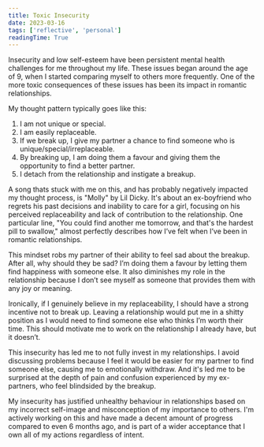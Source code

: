 ```yaml
---
title: Toxic Insecurity
date: 2023-03-16
tags: ['reflective', 'personal']
readingTime: True 
---
```


Insecurity and low self-esteem have been persistent mental health challenges for me throughout my life. These issues began around the age of 9, when I started comparing myself to others more frequently. One of the more toxic consequences of these issues has been its impact in romantic relationships.

My thought pattern typically goes like this:

1. I am not unique or special.
2. I am easily replaceable.
3. If we break up, I give my partner a chance to find someone who is unique/special/irreplaceable.
4. By breaking up, I am doing them a favour and giving them the opportunity to find a better partner.
5. I detach from the relationship and instigate a breakup.

A song thats stuck with me on this, and has probably negatively impacted my thought process, is "Molly" by Lil Dicky. It's about an ex-boyfriend who regrets his past decisions and inability to care for a girl, focusing on his perceived replaceability and lack of contribution to the relationship. One particular line, "You could find another me tomorrow, and that's the hardest pill to swallow," almost perfectly describes how I’ve felt when I’ve been in romantic relationships.

This mindset robs my partner of their ability to feel sad about the breakup. After all, why should they be sad? I’m doing them a favour by letting them find happiness with someone else. It also diminishes my role in the relationship because I don’t see myself as someone that provides them with any joy or meaning.

Ironically, if I genuinely believe in my replaceability, I should have a strong incentive not to break up. Leaving a relationship would put me in a shitty position as I would need to find someone else who thinks I’m worth their time. This should motivate me to work on the relationship I already have, but it doesn’t.

This insecurity has led me to not fully invest in my relationships. I avoid discussing problems because I feel it would be easier for my partner to find someone else, causing me to emotionally withdraw. And it's led me to be surprised at the depth of pain and confusion experienced by my ex-partners, who feel blindsided by the breakup.

My insecurity has justified unhealthy behaviour in relationships based on my incorrect self-image and misconception of my importance to others. I'm actively working on this and have made a decent amount of progress compared to even 6 months ago, and is part of a wider acceptance that I own all of my actions regardless of intent. 